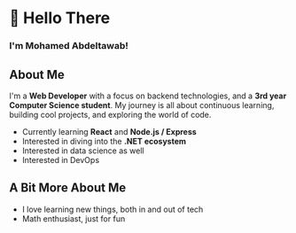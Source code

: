 # 👋 Hello There
### I'm Mohamed Abdeltawab!

##  About Me
I'm a **Web Developer** with a focus on backend technologies, and a **3rd year Computer Science student**. My journey is all about continuous learning, building cool projects, and exploring the world of code.

-  Currently learning **React** and **Node.js / Express**
-  Interested in diving into the **.NET ecosystem**
-  Interested in data science as well
-  Interested in DevOps
  
## A Bit More About Me

- I love learning new things, both in and out of tech
-  Math enthusiast, just for fun

<!--
**forge34/forge34** is a ✨ _special_ ✨ repository because its `README.md` (this file) appears on your GitHub profile.

Here are some ideas to get you started:

- 🔭 I’m currently working on ...
- 🌱 I’m currently learning ...
- 👯 I’m looking to collaborate on ...
- 🤔 I’m looking for help with ...
- 💬 Ask me about ...
- 📫 How to reach me: ...
- 😄 Pronouns: ...
- ⚡ Fun fact: ...
-->
